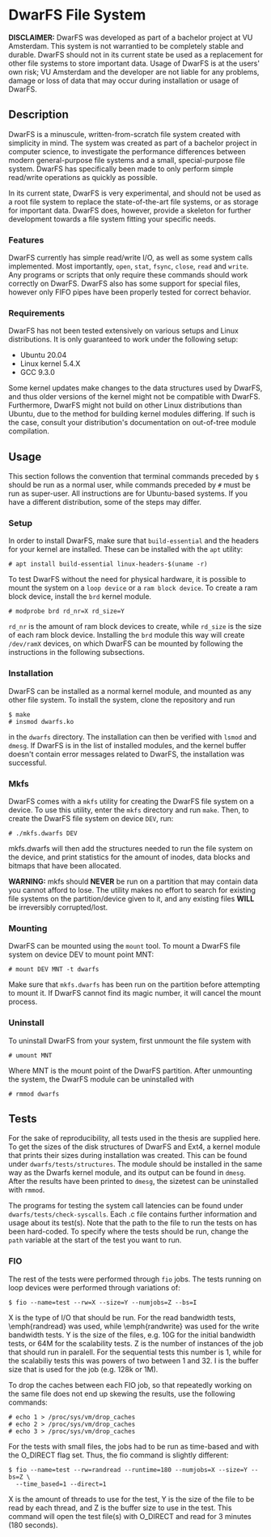 # DwarFS File System

<b>DISCLAIMER:</b> DwarFS was developed as part of a bachelor project at VU Amsterdam. This system is not warrantied to be completely stable and durable. DwarFS should not in its current state be used as a replacement for other file systems to store important data. Usage of DwarFS is at the users' own risk; VU Amsterdam and the developer are not liable for any problems, damage or loss of data that may occur during installation or usage of DwarFS.

## Description
DwarFS is a minuscule, written-from-scratch file system created with simplicity in mind. The system was created as part of a bachelor project in computer science, to investigate the performance differences between modern general-purpose file systems and a small, special-purpose file system. DwarFS has specifically been made to only perform simple read/write operations as quickly as possible.

In its current state, DwarFS is very experimental, and should not be used as a root file system to replace the state-of-the-art file systems, or as storage for important data. DwarFS does, however, provide a skeleton for further development towards a file system fitting your specific needs.


### Features
DwarFS currently has simple read/write I/O, as well as some system calls implemented. Most importantly, `open`, `stat`, `fsync`, `close`, `read` and `write`. Any programs or scripts that only require these commands should work correctly on DwarFS. DwarFS also has some support for special files, however only FIFO pipes have been properly tested for correct behavior.


### Requirements
DwarFS has not been tested extensively on various setups and Linux distributions. It is only guaranteed to work under the following setup:
* Ubuntu 20.04
* Linux kernel 5.4.X
* GCC 9.3.0

Some kernel updates make changes to the data structures used by DwarFS, and thus older versions of the kernel might not be compatible with DwarFS. Furthermore, DwarFS might not build on other Linux distributions than Ubuntu, due to the method for building kernel modules differing. If such is the case, consult your distribution's documentation on out-of-tree module compilation.

## Usage

This section follows the convention that terminal commands preceded by `$` should be run as a normal user, while commands preceded by `#` must be run as super-user. All instructions are for Ubuntu-based systems. If you have a different distribution, some of the steps may differ.

### Setup

In order to install DwarFS, make sure that `build-essential` and the headers for your kernel are installed. These can be installed with the `apt` utility:
```
# apt install build-essential linux-headers-$(uname -r)
```

To test DwarFS without the need for physical hardware, it is possible to mount the system on a `loop device` or a `ram block device`. To create a ram block device, install the `brd` kernel module.
```
# modprobe brd rd_nr=X rd_size=Y
```
`rd_nr` is the amount of ram block devices to create, while `rd_size` is the size of each ram block device. Installing the `brd` module this way will create `/dev/ramX` devices, on which DwarFS can be mounted by following the instructions in the following subsections.


### Installation
DwarFS can be installed as a normal kernel module, and mounted as any other file system. To install the system, clone the repository and run 
```
$ make
# insmod dwarfs.ko
```
in the `dwarfs` directory. The installation can then be verified with `lsmod` and `dmesg`. If DwarFS is in the list of installed modules, and the kernel buffer doesn't contain error messages related to DwarFS, the installation was successful. 

### Mkfs
DwarFS comes with a `mkfs` utility for creating the DwarFS file system on a device. To use this utility, enter the `mkfs` directory and run `make`. Then, to create the DwarFS file system on device `DEV`, run:
```
# ./mkfs.dwarfs DEV
```

mkfs.dwarfs will then add the structures needed to run the file system on the device, and print statistics for the amount of inodes, data blocks and bitmaps that have been allocated.

<b>WARNING:</b> mkfs should <b>NEVER</b> be run on a partition that may contain data you cannot afford to lose. The utility makes no effort to search for existing file systems on the partition/device given to it, and any existing files <b>WILL</b> be irreversibly corrupted/lost.


### Mounting
DwarFS can be mounted using the `mount` tool. To mount a DwarFS file system on device DEV to mount point MNT:
```
# mount DEV MNT -t dwarfs
```
Make sure that `mkfs.dwarfs` has been run on the partition before attempting to mount it. If DwarFS cannot find its magic number, it will cancel the mount process.


### Uninstall
To uninstall DwarFS from your system, first unmount the file system with
```
# umount MNT
```
Where MNT is the mount point of the DwarFS partition. After unmounting the system, the DwarFS module can be uninstalled with 
```
# rmmod dwarfs
```

## Tests
For the sake of reproducibility, all tests used in the thesis are supplied here. To get the sizes of the disk structures of DwarFS and Ext4, a kernel module that prints their sizes during installation was created. This can be found under `dwarfs/tests/structures`. The module should be installed in the same way as the Dwarfs kernel module, and its output can be found in `dmesg`. After the results have been printed to `dmesg`, the sizetest can be uninstalled with `rmmod`.

The programs for testing the system call latencies can be found under `dwarfs/tests/check-syscalls`. Each .c file contains further information and usage about its test(s). Note that the path to the file to run the tests on has been hard-coded. To specify where the tests should be run, change the `path` variable at the start of the test you want to run.


### FIO
The rest of the tests were performed through `fio` jobs. The tests running on loop devices were performed through variations of:
```
$ fio --name=test --rw=X --size=Y --numjobs=Z --bs=I
```

X is the type of I/O that should be run. For the read bandwidth tests, \emph{randread} was used, while \emph{randwrite} was used for the write bandwidth tests. Y is the size of the files, e.g. 10G for the initial bandwidth tests, or 64M for the scalability tests. Z is the number of instances of the job that should run in paralell. For the sequential tests this number is 1, while for the scalabiliy tests this was powers of two between 1 and 32. I is the buffer size that is used for the job (e.g. 128k or 1M).

To drop the caches between each FIO job, so that repeatedly working on the same file does not end up skewing the results, use the following commands:
```
# echo 1 > /proc/sys/vm/drop_caches
# echo 2 > /proc/sys/vm/drop_caches
# echo 3 > /proc/sys/vm/drop_caches
```

For the tests with small files, the jobs had to be run as time-based and with the O\_DIRECT flag set. Thus, the fio command is slightly different:
```
$ fio --name=test --rw=randread --runtime=180 --numjobs=X --size=Y --bs=Z \
  --time_based=1 --direct=1
```
X is the amount of threads to use for the test, Y is the size of the file to be read by each thread, and Z is the buffer size to use in the test. This command will open the test file(s) with O\_DIRECT and read for 3 minutes (180 seconds).